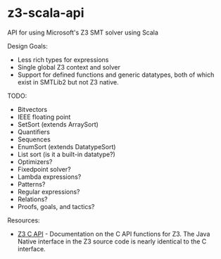 # z3-scala-api
API for using Microsoft's Z3 SMT solver using Scala

Design Goals:
* Less rich types for expressions
* Single global Z3 context and solver
* Support for defined functions and generic datatypes, both of which
  exist in SMTLib2 but not Z3 native.

TODO:
* Bitvectors
* IEEE floating point
* SetSort (extends ArraySort)
* Quantifiers
* Sequences
* EnumSort (extends DatatypeSort)
* List sort (is it a built-in datatype?)
* Optimizers?
* Fixedpoint solver?
* Lambda expressions?
* Patterns?
* Regular expressions?
* Relations?
* Proofs, goals, and tactics?


Resources:
* [Z3 C API](https://z3prover.github.io/api/html/group__capi.html) - Documentation on the C API functions for Z3. The Java Native interface in the Z3 source code is nearly identical to the C interface.